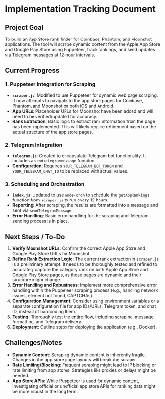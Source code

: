 # Implementation Tracking Document

## Project Goal
To build an App Store rank finder for Coinbase, Phantom, and Moonshot applications. The tool will scrape dynamic content from the Apple App Store and Google Play Store using Puppeteer, track rankings, and send updates via Telegram messages at 12-hour intervals.

## Current Progress

### 1. Puppeteer Integration for Scraping
- **`scraper.js`**: Modified to use Puppeteer for dynamic web page scraping. It now attempts to navigate to the app store pages for Coinbase, Phantom, and Moonshot on both iOS and Android.
- **App URLs**: Placeholder URLs for Moonshot have been added and will need to be verified/updated for accuracy.
- **Rank Extraction**: Basic logic to extract rank information from the page has been implemented. This will likely require refinement based on the actual structure of the app store pages.

### 2. Telegram Integration
- **`telegram.js`**: Created to encapsulate Telegram bot functionality. It includes a `sendTelegramMessage` function.
- **Configuration**: Requires `YOUR_TELEGRAM_BOT_TOKEN` and `YOUR_TELEGRAM_CHAT_ID` to be replaced with actual values.

### 3. Scheduling and Orchestration
- **`index.js`**: Updated to use `node-cron` to schedule the `getAppRankings` function from `scraper.js` to run every 12 hours.
- **Reporting**: After scraping, the results are formatted into a message and sent via `sendTelegramMessage`.
- **Error Handling**: Basic error handling for the scraping and Telegram sending process is in place.

## Next Steps / To-Do

1.  **Verify Moonshot URLs**: Confirm the correct Apple App Store and Google Play Store URLs for Moonshot.
2.  **Refine Rank Extraction Logic**: The current rank extraction in `scraper.js` is a preliminary attempt. It needs to be thoroughly tested and refined to accurately capture the category rank on both Apple App Store and Google Play Store pages, as these pages are dynamic and their structure might change.
3.  **Error Handling and Robustness**: Implement more comprehensive error handling within the Puppeteer scraping process (e.g., handling network issues, element not found, CAPTCHAs).
4.  **Configuration Management**: Consider using environment variables or a separate configuration file for app IDs/URLs, Telegram token, and chat ID, instead of hardcoding them.
5.  **Testing**: Thoroughly test the entire flow, including scraping, message formatting, and Telegram delivery.
6.  **Deployment**: Outline steps for deploying the application (e.g., Docker).

## Challenges/Notes

- **Dynamic Content**: Scraping dynamic content is inherently fragile. Changes to the app store page layouts will break the scraper.
- **Rate Limiting/Blocking**: Frequent scraping might lead to IP blocking or rate limiting from app stores. Strategies like proxies or delays might be needed.
- **App Store APIs**: While Puppeteer is used for dynamic content, investigating official or unofficial app store APIs for ranking data might be more robust in the long term.